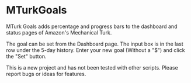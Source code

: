 # MTurkGoals

MTurk Goals adds percentage and progress bars to the dashboard and status pages of Amazon's Mechanical Turk.

The goal can be set from the Dashboard page. The input box is in the last row under the 5-day history. Enter your new goal (Without a "$") and click the "Set" button.

This is a new project and has not been tested with other scripts. Please report bugs or ideas for features.

